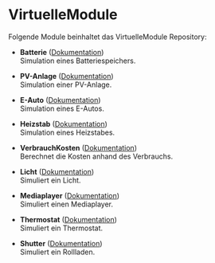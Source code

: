 # VirtuelleModule

Folgende Module beinhaltet das VirtuelleModule Repository: 

- __Batterie__ ([Dokumentation](https://www.symcon.de/de/service/dokumentation/modulreferenz/virtuelle-geraete/batteriespeicher-simulation/))  
  Simulation eines Batteriespeichers.

- __PV-Anlage__ ([Dokumentation](https://www.symcon.de/de/service/dokumentation/modulreferenz/virtuelle-geraete/pv-anlage-simulation/))  
	Simulation einer PV-Anlage.

- __E-Auto__ ([Dokumentation](https://www.symcon.de/de/service/dokumentation/modulreferenz/virtuelle-geraete/e-auto-simulation/))  
  Simulation eines E-Autos.

- __Heizstab__ ([Dokumentation](https://www.symcon.de/de/service/dokumentation/modulreferenz/virtuelle-geraete/heizstab-simulation/))  
	Simulation eines Heizstabes.

- __VerbrauchKosten__ ([Dokumentation](https://www.symcon.de/de/service/dokumentation/modulreferenz/virtuelle-geraete/verbrauch-kosten/))  
	Berechnet die Kosten anhand des Verbrauchs.

- __Licht__ ([Dokumentation](https://www.symcon.de/de/service/dokumentation/modulreferenz/virtuelle-geraete/licht-simulation/))  
	Simuliert ein Licht. 

- __Mediaplayer__ ([Dokumentation](https://www.symcon.de/de/service/dokumentation/modulreferenz/virtuelle-geraete/mediaplayer-simulation/))  
	Simuliert einen Mediaplayer.

- __Thermostat__ ([Dokumentation](https://www.symcon.de/de/service/dokumentation/modulreferenz/virtuelle-geraete/thermostat-simulation/))  
	Simuliert ein Thermostat.

- __Shutter__ ([Dokumentation](https://www.symcon.de/de/service/dokumentation/modulreferenz/virtuelle-geraete/rollladen-simulation/))  
	Simuliert ein Rollladen. 